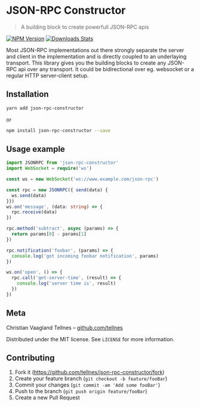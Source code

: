 # JSON-RPC Constructor

> A building block to create powerfull JSON-RPC apis

[![NPM Version][npm-image]][npm-url]
[![Downloads Stats][npm-downloads]][npm-url]

Most JSON-RPC implementations out there strongly separate the server and client
in the implementation and is directly coupled to an underlaying transport.
This library gives you the building blocks to create any JSON-RPC api over any
transport. It could be bidirectional over eg. websocket or a regular HTTP
server-client setup.

## Installation

```sh
yarn add json-rpc-constructor
```
or
```sh
npm install json-rpc-constructor --save
```

## Usage example

```ts
import JSONRPC from 'json-rpc-constructor'
import WebSocket = require('ws')

const ws = new WebSocket('ws://www.example.com/json-rpc')

const rpc = new JSONRPC({ send(data) {
  ws.send(data)
}})
ws.on('message', (data: string) => {
  rpc.receive(data)
})

rpc.method('subtract', async (params) => {
  return params[0] - params[1]
})

rpc.notification('foobar', (params) => {
  console.log('got incoming foobar notification', params)
})

ws.on('open', () => {
  rpc.call('get-server-time', (result) => {
    console.log('server time is', result)
  })
})
```


## Meta

Christian Vaagland Tellnes – [github.com/tellnes](https://github.com/tellnes)

Distributed under the MIT license. See ``LICENSE`` for more information.


## Contributing

1. Fork it (<https://github.com/tellnes/json-rpc-constructor/fork>)
2. Create your feature branch (`git checkout -b feature/fooBar`)
3. Commit your changes (`git commit -am 'Add some fooBar'`)
4. Push to the branch (`git push origin feature/fooBar`)
5. Create a new Pull Request


<!-- Markdown link & img dfn's -->
[npm-image]: https://img.shields.io/npm/v/json-rpc-constructor.svg?style=flat-square
[npm-url]: https://npmjs.org/package/json-rpc-constructor
[npm-downloads]: https://img.shields.io/npm/dm/json-rpc-constructor.svg?style=flat-square
